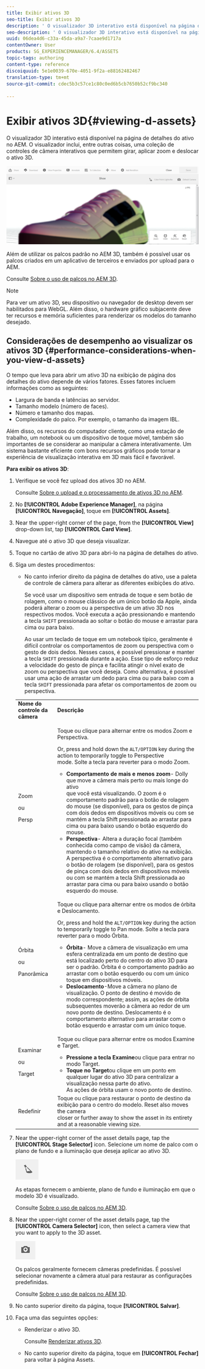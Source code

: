 ```yaml
---
title: Exibir ativos 3D
seo-title: Exibir ativos 3D
description: ' O visualizador 3D interativo está disponível na página de detalhes do ativo no AEM. O visualizador inclui, entre outras coisas, uma coleção de controles de câmera interativos que permitem girar, aplicar zoom e deslocar o ativo 3D.'
seo-description: ' O visualizador 3D interativo está disponível na página de detalhes do ativo no AEM. O visualizador inclui, entre outras coisas, uma coleção de controles de câmera interativos que permitem girar, aplicar zoom e deslocar o ativo 3D.'
uuid: 06dea4d6-c33a-45da-a9a7-7caae9d1717a
contentOwner: User
products: SG_EXPERIENCEMANAGER/6.4/ASSETS
topic-tags: authoring
content-type: reference
discoiquuid: 5e1e0039-670e-4051-9f2a-e88162482467
translation-type: tm+mt
source-git-commit: cdec5b3c57ce1c80c0ed6b5cb7650b52cf9bc340

---
```



# Exibir ativos 3D{#viewing-d-assets}

 O visualizador 3D interativo está disponível na página de detalhes do ativo no AEM. O visualizador inclui, entre outras coisas, uma coleção de controles de câmera interativos que permitem girar, aplicar zoom e deslocar o ativo 3D.

![chlimage_1-16](assets/chlimage_1-16.png)

Além de utilizar os palcos padrão no AEM 3D, também é possível usar os palcos criados em um aplicativo de terceiros e enviados por upload para o AEM.

Consulte [Sobre o uso de palcos no AEM 3D](/help/sites-classic-ui-authoring/classicui-stages-aem3d.md).

>[!NOTE]
>
>Para ver um ativo 3D, seu dispositivo ou navegador de desktop devem ser habilitados para WebGL. Além disso, o hardware gráfico subjacente deve ter recursos e memória suficientes para renderizar os modelos do tamanho desejado.

## Considerações de desempenho ao visualizar os ativos 3D {#performance-considerations-when-you-view-d-assets}

O tempo que leva para abrir um ativo 3D na exibição de página dos detalhes do ativo depende de vários fatores. Esses fatores incluem informações como as seguintes:

* Largura de banda e latências ao servidor.
* Tamanho modelo (número de faces).
* Número e tamanho dos mapas.
* Complexidade do palco. Por exemplo, o tamanho da imagem IBL.

Além disso, os recursos do computador cliente, como uma estação de trabalho, um notebook ou um dispositivo de toque móvel, também são importantes de se considerar ao manipular a câmera interativamente. Um sistema bastante eficiente com bons recursos gráficos pode tornar a experiência de visualização interativa em 3D mais fácil e favorável.

**Para exibir os ativos 3D**:

1. Verifique se você fez upload dos ativos 3D no AEM.

   Consulte [Sobre o upload e o processamento de ativos 3D no AEM](/help/sites-classic-ui-authoring/classicui-upload-proc-3d.md).
1. No **[!UICONTROL Adobe Experience Manager]**, na página **[!UICONTROL Navegação]**, toque em **[!UICONTROL Assets]**.
1. Near the upper-right corner of the page, from the **[!UICONTROL View]** drop-down list, tap **[!UICONTROL Card View]**.

1. Navegue até o ativo 3D que deseja visualizar.
1. Toque no cartão de ativo 3D para abri-lo na página de detalhes do ativo.

1. Siga um destes procedimentos:

   * No canto inferior direito da página de detalhes do ativo, use a paleta de controle de câmera para alterar as diferentes exibições do ativo.

      Se você usar um dispositivo sem entrada de toque e sem botão de rolagem, como o mouse clássico de um único botão da Apple, ainda poderá alterar o zoom ou a perspectiva de um ativo 3D nos respectivos modos. Você executa a ação pressionando e mantendo a tecla `SHIFT` pressionada ao soltar o botão do mouse e arrastar para cima ou para baixo.

      Ao usar um teclado de toque em um notebook típico, geralmente é difícil controlar os comportamentos de zoom ou perspectiva com o gesto de dois dedos. Nesses casos, é possível pressionar e manter a tecla `SHIFT` pressionada durante a ação. Esse tipo de esforço reduz a velocidade do gesto de pinça e facilita atingir o nível exato de zoom ou perspectiva que você deseja. Como alternativa, é possível usar uma ação de arrastar um dedo para cima ou para baixo com a tecla `SHIFT` pressionada para afetar os comportamentos de zoom ou perspectiva.
   <table> 
    <tbody> 
      <tr> 
      <td><strong>Nome do controle da câmera</strong><br /> </td> 
      <td><strong>Descrição</strong></td> 
      </tr> 
      <tr> 
      <td><p>Zoom</p> <p>ou</p> <p>Persp</p> </td> 
      <td><p>Toque ou clique para alternar entre os modos Zoom e Perspectiva.</p> <p>Or, press and hold down the <code>ALT/OPTION</code> key during the action to temporarily toggle to Perspective<br /> mode. Solte a tecla para reverter para o modo Zoom.</p> 
        <ul> 
        <li><strong>Comportamento de mais e menos zoom</strong>- Dolly que move a câmera mais perto ou mais longe do ativo<br /> que você está visualizando. O zoom é o comportamento padrão para o botão de rolagem do mouse (se disponível), para os gestos de pinça com dois dedos em dispositivos móveis ou com se mantém a tecla Shift pressionada ao arrastar para cima ou para baixo usando o botão esquerdo do mouse.</li> 
        <li><strong>Perspectiva</strong>- Altera a duração focal (também conhecida como campo de visão) da câmera, mantendo o tamanho relativo do ativo na exibição. A perspectiva é o comportamento alternativo para o botão de rolagem (se disponível), para os gestos de pinça com dois dedos em dispositivos móveis ou com se mantém a tecla Shift pressionada ao arrastar para cima ou para baixo usando o botão esquerdo do mouse.</li> 
        </ul> </td> 
      </tr> 
      <tr> 
      <td><p>Órbita</p> <p>ou</p> <p>Panorâmica</p> </td> 
      <td><p>Toque ou clique para alternar entre os modos de órbita e Deslocamento.</p> <p>Or, press and hold the <code>ALT/OPTION</code> key during the action to temporarily toggle to Pan mode. Solte a tecla para reverter para o modo Órbita.</p> 
        <ul> 
        <li><strong>Órbita</strong>- Move a câmera de visualização em uma esfera centralizada em um ponto de destino que está localizado perto do centro do ativo 3D para ser o padrão. Órbita é o comportamento padrão ao arrastar com o botão esquerdo ou com um único toque em dispositivos móveis.</li> 
        <li><strong>Deslocamento</strong>-Move a câmera no plano de visualização. O ponto de destino é movido de modo correspondente; assim, as ações de órbita subsequentes moverão a câmera ao redor de um novo ponto de destino. Deslocamento é o comportamento alternativo para arrastar com o botão esquerdo e arrastar com um único toque.</li> 
        </ul> </td> 
      </tr> 
      <tr> 
      <td><p>Examinar</p> <p>ou</p> <p>Target</p> </td> 
      <td><p>Toque ou clique para alternar entre os modos Examine e Target.</p> 
        <ul> 
        <li><strong>Pressione a tecla Examine</strong>ou clique para entrar no modo Target.</li> 
        <li><strong>Toque no Target</strong>ou clique em um ponto em qualquer lugar do ativo 3D para centralizar a visualização nessa parte do ativo.<br /> As ações de órbita usam o novo ponto de destino.</li> 
        </ul> </td> 
      </tr> 
      <tr> 
      <td>Redefinir</td> 
      <td>Toque ou clique para restaurar o ponto de destino da exibição para o centro do modelo. Reset also moves the camera<br /> closer or further away to show the asset in its entirety and at a reasonable viewing size.</td> 
      </tr> 
    </tbody> 
    </table>

1. Near the upper-right corner of the asset details page, tap the **[!UICONTROL Stage Selector]** icon. Selecione um nome de palco com o plano de fundo e a iluminação que deseja aplicar ao ativo 3D.

   ![](do-not-localize/chlimage_1-2.png)

   As etapas fornecem o ambiente, plano de fundo e iluminação em que o modelo 3D é visualizado.

   Consulte [Sobre o uso de palcos no AEM 3D](/help/sites-classic-ui-authoring/classicui-stages-aem3d.md).

1. Near the upper-right corner of the asset details page, tap the **[!UICONTROL Camera Selector]** icon, then select a camera view that you want to apply to the 3D asset.

   ![](do-not-localize/chlimage_1-3.png)

   Os palcos geralmente fornecem câmeras predefinidas. É possível selecionar novamente a câmera atual para restaurar as configurações predefinidas.

   Consulte [Sobre o uso de palcos no AEM 3D](/help/sites-classic-ui-authoring/classicui-stages-aem3d.md).

1. No canto superior direito da página, toque **[!UICONTROL Salvar]**.
1. Faça uma das seguintes opções:

   * Renderizar o ativo 3D.

      Consulte [Renderizar ativos 3D](/help/sites-classic-ui-authoring/classicui-rendering-3d.md).

   * No canto superior direito da página, toque em **[!UICONTROL Fechar]** para voltar à página Assets.

